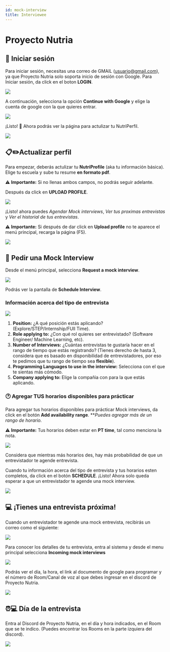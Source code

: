 ```yaml
---
id: mock-interview
title: Interviewee
---
```


# Proyecto Nutria

## :bust_in_silhouette: Iniciar sesión
Para iniciar sesión, necesitas una correo de GMAIL (usuario@gmail.com), ya que Proyecto Nutria solo soporta inicio de sesión con Google. Para Iniciar sesión, da click en el boton **LOGIN**.

![](https://i.imgur.com/YsHvBFi.jpg)



A continuación, selecciona la opción **Continue with Google** y elige la cuenta de google con la que quieres entrar.

![](https://i.imgur.com/sQcXzje.png)

¡Listo! 🎉 Ahora podrás ver la página para actulizar tu NutriPerfil.

![](https://i.imgur.com/M9ehJWf.png)

## :clipboard:✏️Actualizar perfil
Para empezar, deberás actulizar tu **NutriProfile** (aka tu información básica). Elige tu escuela y sube tu resume **en formato pdf**. 

:warning: **Importante:** Si no llenas ambos campos, no podrás seguir adelante.

Después da click en **UPLOAD PROFILE**.

![](https://i.imgur.com/8aR3mvW.jpg)


¡Listo! ahora puedes *Agendar Mock interviews*, *Ver tus proximas entrevistas* y *Ver el historial de tus entrevistas*.

:warning: **Importante:** Si después de dar click en **Upload profile** no te aparece el menú principal, recarga la página (F5).

![](https://i.imgur.com/IvS1nFT.png)


## :raising_hand: Pedir una Mock Interview
Desde el menú principal, selecciona **Request a mock interview**.

![](https://i.imgur.com/qzQw89D.jpg)


Podrás ver la pantalla de **Schedule Interview**. 

### Información acerca del tipo de entrevista

![](https://i.imgur.com/t2ev1qZ.png)


1. **Position:** ¿A qué posición estás aplicando? (Explore/STEP/Internship/FUll Time).
2. **Role applying to:** ¿Con qué rol quieres ser entrevistado? (Software Engineer/ Machine Learning, etc).
3. **Number of Interviews:** ¿Cuántas entrevistas te gustaría hacer en el rango de tiempo que estás registrando? (Tienes derecho de hasta 3, considera que es basado en disponibilidad de entrevistadores, por eso te pedimos que tu rango de tiempo sea **flexible**).
4. **Programming Languages to use in the interview:** Selecciona con el que te sientas más cómodo.
5. **Company applying to:** Elige la compañia con para la que estás aplicando.



### :clock1: Agregar TUS horarios disponibles para prácticar
Para agregar tus horarios disponibles para prácticar Mock interviews, da click en el botón **Add availability range**. ***Puedes agregar más de un rango de horario.*

:warning: **Importante:** Tus horarios deben estar en **PT time**, tal como menciona la nota.

![](https://i.imgur.com/XPencVS.png)


Considera que mientras más horarios des, hay más probabilidad de que un entrevistador te agende entrevista. 

Cuando tu información acerca del tipo de entrevista y tus horarios esten completos, da click en el botón **SCHEDULE**. ¡Listo! Ahora solo queda esperar a que un entrevistador te agende una mock interview.

![](https://i.imgur.com/SLsJoA5.png)


## 💻 ¡Tienes una entrevista próxima!

Cuando un entrevistador te agende una mock entrevista, recibirás un correo como el siguiente:

![](https://i.imgur.com/38bAjOb.png)

Para conocer los detalles de tu entrevista, entra al sistema y desde el menu principal selecciona **Incoming mock interviews**

![](https://i.imgur.com/44kp1yg.png)

Podrás ver el día, la hora, el link al documento de google para programar y el número de Room/Canal de voz al que debes ingresar en el discord de Proyecto Nutria.

![](https://i.imgur.com/6BJsTKk.png)



## ⏰💻 Día de la entrevista
Entra al Discord de Proyecto Nutria, en el día y hora indicados, en el Room que se te indico. (Puedes encontrar los Rooms en la parte izquiera del discord).

![](https://i.imgur.com/Tf8NJy2.png)
